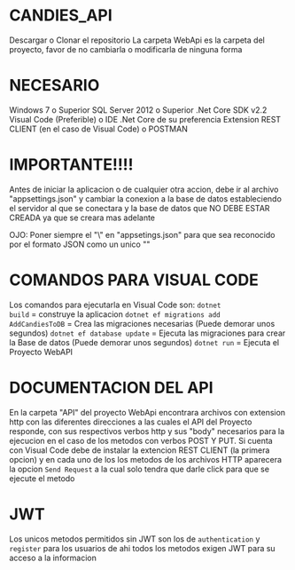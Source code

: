 # CANDIES_API

Descargar o Clonar el repositorio
La carpeta WebApi es la carpeta del proyecto, favor de no cambiarla o modificarla de ninguna forma

# NECESARIO
Windows 7 o Superior
SQL Server 2012 o Superior
.Net Core SDK v2.2
Visual Code (Preferible) o IDE .Net Core de su preferencia
Extension REST CLIENT (en el caso de Visual Code) o POSTMAN

# IMPORTANTE!!!!
Antes de iniciar la aplicacion o de cualquier otra accion, debe ir al archivo "appsettings.json" y cambiar la conexion a la base de datos estableciendo el servidor al que se conectara y la base de datos que NO DEBE ESTAR CREADA ya que se creara mas adelante

OJO: Poner siempre el "\\" en "appsetings.json" para que sea reconocido por el formato JSON como un unico "\"

# COMANDOS PARA VISUAL CODE
Los comandos para ejecutarla en Visual Code son:
<code>dotnet build</code> = construye la aplicacion
<code>dotnet ef migrations add AddCandiesToDB</code> = Crea las migraciones necesarias (Puede demorar unos segundos)
<code>dotnet ef database update</code> = Ejecuta las migraciones para crear la Base de datos (Puede demorar unos segundos)
<code>dotnet run</code> = Ejecuta el Proyecto WebAPI

# DOCUMENTACION DEL API
En la carpeta "API" del proyecto WebApi encontrara archivos con extension http con las diferentes direcciones a las cuales el API del Proyecto responde, con sus respectivos verbos http y sus "body" necesarios para la ejecucion en el caso de los metodos con verbos POST Y PUT.
Si cuenta con Visual Code debe de instalar la extencion REST CLIENT (la primera opcion) y en cada uno de los los metodos de los archivos HTTP aparecera la opcion <code>Send Request</code> a la cual solo tendra que darle click para que se ejecute el metodo

# JWT
Los unicos metodos permitidos sin JWT son los de <code>authentication</code> y <code>register</code> para los usuarios de ahi todos los metodos exigen JWT para su acceso a la informacion